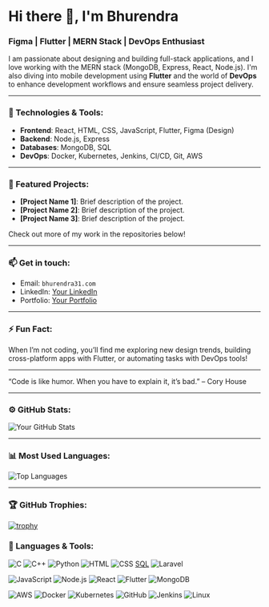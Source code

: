 # Hi there 👋, I'm Bhurendra 

### Figma | Flutter | MERN Stack | DevOps Enthusiast

I am passionate about designing and building full-stack applications, and I love working with the MERN stack (MongoDB, Express, React, Node.js). I'm also diving into mobile development using **Flutter** and the world of **DevOps** to enhance development workflows and ensure seamless project delivery. 

---

### 🚀 Technologies & Tools:
- **Frontend**: React, HTML, CSS, JavaScript, Flutter, Figma (Design)
- **Backend**: Node.js, Express
- **Databases**: MongoDB, SQL
- **DevOps**: Docker, Kubernetes, Jenkins, CI/CD, Git, AWS

---

### 🌟 Featured Projects:
- **[Project Name 1]**: Brief description of the project.
- **[Project Name 2]**: Brief description of the project.
- **[Project Name 3]**: Brief description of the project.

Check out more of my work in the repositories below!

---

### 📫 Get in touch:
- Email: `bhurendra31.com`
- LinkedIn: [Your LinkedIn](https://www.linkedin.com/in/bhurendra-kumar-sah-b03b371a9/)
- Portfolio: [Your Portfolio](https://your-portfolio.com)

---

### ⚡ Fun Fact:
When I’m not coding, you’ll find me exploring new design trends, building cross-platform apps with Flutter, or automating tasks with DevOps tools!

---

“Code is like humor. When you have to explain it, it’s bad.” – Cory House

---

### ⚙️ GitHub Stats:

![Your GitHub Stats](https://github-readme-stats.vercel.app/api?username=your-github-username&show_icons=true&theme=radical)

---

### 📊 Most Used Languages:
![Top Languages](https://github-readme-stats.vercel.app/api/top-langs/?username=your-github-username&layout=compact&theme=radical)

---

### 🏆 GitHub Trophies:
[![trophy](https://github-profile-trophy.vercel.app/?username=your-github-username&theme=onedark)](https://github.com/ryo-ma/github-profile-trophy)

### 🚀 Languages & Tools:
  
  ![C](https://img.shields.io/badge/-C-A8B9CC?style=for-the-badge&logo=c&logoColor=white)
  ![C++](https://img.shields.io/badge/-C++-00599C?style=for-the-badge&logo=cplusplus&logoColor=white)
  ![Python](https://img.shields.io/badge/-Python-3776AB?style=for-the-badge&logo=python&logoColor=white)
  ![HTML](https://img.shields.io/badge/-HTML5-E34F26?style=for-the-badge&logo=html5&logoColor=white)
  ![CSS](https://img.shields.io/badge/-CSS3-1572B6?style=for-the-badge&logo=css3&logoColor=white)
  [SQL](https://img.shields.io/badge/-SQL-4479A1?style=for-the-badge&logo=postgresql&logoColor=white)
  ![Laravel](https://img.shields.io/badge/-Laravel-FF2D20?style=for-the-badge&logo=laravel&logoColor=white)

![JavaScript](https://img.shields.io/badge/-JavaScript-F7DF1E?style=for-the-badge&logo=javascript&logoColor=black)
  ![Node.js](https://img.shields.io/badge/-Node.js-339933?style=for-the-badge&logo=nodedotjs&logoColor=white)
  ![React](https://img.shields.io/badge/-React-61DAFB?style=for-the-badge&logo=react&logoColor=white)
  ![Flutter](https://img.shields.io/badge/-Flutter-02569B?style=for-the-badge&logo=flutter&logoColor=white)
  ![MongoDB](https://img.shields.io/badge/-MongoDB-47A248?style=for-the-badge&logo=mongodb&logoColor=white)
  
  ![AWS](https://img.shields.io/badge/-AWS-232F3E?style=for-the-badge&logo=amazon-aws&logoColor=white)
  ![Docker](https://img.shields.io/badge/-Docker-2496ED?style=for-the-badge&logo=docker&logoColor=white)
  ![Kubernetes](https://img.shields.io/badge/-Kubernetes-326CE5?style=for-the-badge&logo=kubernetes&logoColor=white)
  ![GitHub](https://img.shields.io/badge/-GitHub-181717?style=for-the-badge&logo=github&logoColor=white)
  ![Jenkins](https://img.shields.io/badge/-Jenkins-D24939?style=for-the-badge&logo=jenkins&logoColor=white)
  ![Linux](https://img.shields.io/badge/-Linux-FCC624?style=for-the-badge&logo=linux&logoColor=black)
